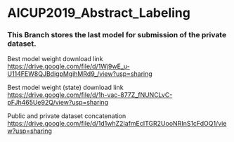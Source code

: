 # AICUP2019_Abstract_Labeling

### This Branch stores the last model for submission of the private dataset.
Best model weight download link <br />
https://drive.google.com/file/d/1Wj9wE_u-U114FEW8QJBdigpMgihMRd9_/view?usp=sharing

Best model weight (state) download link <br />
https://drive.google.com/file/d/1h-vac-877Z_fNUNCLvC-pFJh465Ue92Q/view?usp=sharing

Public and private dataset concatenation <br />
https://drive.google.com/file/d/1d1whZ2IafmEcITGR2UooNRInS1cFdOQ1/view?usp=sharing
